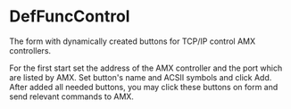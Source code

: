 # DefFuncControl
The form with dynamically created buttons for TCP/IP control AMX controllers.


For the first start set the address of the AMX controller and the port which are listed by AMX. 
Set button's name and ACSII symbols and click Add. After added all needed buttons, you may click these buttons on form and send relevant
commands to AMX.
